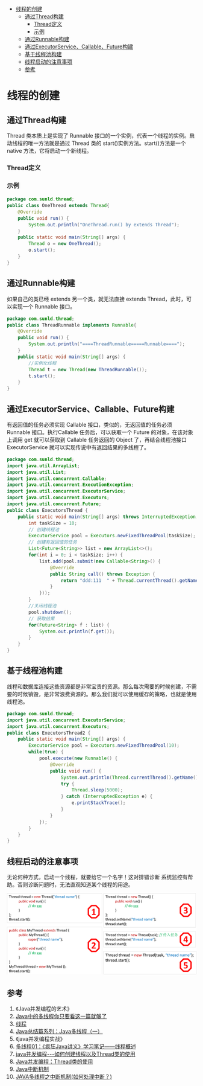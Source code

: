 <!-- TOC -->

- [线程的创建](#%e7%ba%bf%e7%a8%8b%e7%9a%84%e5%88%9b%e5%bb%ba)
  - [通过Thread构建](#%e9%80%9a%e8%bf%87thread%e6%9e%84%e5%bb%ba)
    - [Thread定义](#thread%e5%ae%9a%e4%b9%89)
    - [示例](#%e7%a4%ba%e4%be%8b)
  - [通过Runnable构建](#%e9%80%9a%e8%bf%87runnable%e6%9e%84%e5%bb%ba)
  - [通过ExecutorService、Callable、Future构建](#%e9%80%9a%e8%bf%87executorservicecallablefuture%e6%9e%84%e5%bb%ba)
  - [基于线程池构建](#%e5%9f%ba%e4%ba%8e%e7%ba%bf%e7%a8%8b%e6%b1%a0%e6%9e%84%e5%bb%ba)
  - [线程启动的注意事项](#%e7%ba%bf%e7%a8%8b%e5%90%af%e5%8a%a8%e7%9a%84%e6%b3%a8%e6%84%8f%e4%ba%8b%e9%a1%b9)
  - [参考](#%e5%8f%82%e8%80%83)

<!-- /TOC -->

# 线程的创建

## 通过Thread构建

Thread 类本质上是实现了 Runnable 接口的一个实例，代表一个线程的实例。启动线程的唯一方法就是通过 Thread 类的 start()实例方法。start()方法是一个 native 方法，它将启动一个新线程。

### Thread定义

### 示例

```java
package com.sunld.thread;
public class OneThread extends Thread{
	@Override
	public void run() {
		System.out.println("OneThread.run() by extends Thread");
	}
	public static void main(String[] args) {
		Thread o = new OneThread();
		o.start();
	}
}
```

## 通过Runnable构建

如果自己的类已经 extends 另一个类，就无法直接 extends Thread，此时，可以实现一个 Runnable 接口。

```java
package com.sunld.thread;
public class ThreadRunnable implements Runnable{
	@Override
	public void run() {
		System.out.println("====ThreadRunnable=====Runnable====");
	}
	public static void main(String[] args) {
		//实例化线程
		Thread t = new Thread(new ThreadRunnable());
		t.start();
	}
}
```

## 通过ExecutorService、Callable、Future构建

有返回值的任务必须实现 Callable 接口，类似的，无返回值的任务必须 Runnable 接口。执行Callable 任务后，可以获取一个 Future 的对象，在该对象上调用 get 就可以获取到 Callable 任务返回的 Object 了，再结合线程池接口 ExecutorService 就可以实现传说中有返回结果的多线程了。

```java
package com.sunld.thread;
import java.util.ArrayList;
import java.util.List;
import java.util.concurrent.Callable;
import java.util.concurrent.ExecutionException;
import java.util.concurrent.ExecutorService;
import java.util.concurrent.Executors;
import java.util.concurrent.Future;
public class ExecutorsThread {
	public static void main(String[] args) throws InterruptedException, ExecutionException {
		int taskSize = 10;
		// 创建线程池
		ExecutorService pool = Executors.newFixedThreadPool(taskSize);
		// 创建有返回值的任务
		List<Future<String>> list = new ArrayList<>();
		for(int i = 0; i < taskSize; i++) {
			list.add(pool.submit(new Callable<String>() {
				@Override
				public String call() throws Exception {
					return "ddd:111  " + Thread.currentThread().getName();
				}
			}));
		}
		//关闭线程池
		pool.shutdown();
		// 获取结果
		for(Future<String> f : list) {
			System.out.println(f.get());
		}
	}
}
```

## 基于线程池构建

线程和数据库连接这些资源都是非常宝贵的资源。那么每次需要的时候创建，不需要的时候销毁，是非常浪费资源的。那么我们就可以使用缓存的策略，也就是使用线程池。

```java
package com.sunld.thread;
import java.util.concurrent.ExecutorService;
import java.util.concurrent.Executors;
public class ExecutorsThread2 {
	public static void main(String[] args) {
		ExecutorService pool = Executors.newFixedThreadPool(10);
		while(true) {
			pool.execute(new Runnable() {
				@Override
				public void run() {
					System.out.println(Thread.currentThread().getName() + ": is running");
					try {
						Thread.sleep(5000);
					} catch (InterruptedException e) {
						e.printStackTrace();
					}
				}
			});
		}
	}
}
```

## 线程启动的注意事项

无论何种方式，启动一个线程，就要给它一个名字！这对排错诊断 系统监控有帮助。否则诊断问题时，无法直观知道某个线程的用途。

<div align=center>

![1587983785160.png](..\images\1587983785160.png)

</div>

## 参考

1. 《Java并发编程的艺术》
2. [Java中的多线程你只要看这一篇就够了](https://www.cnblogs.com/wxd0108/p/5479442.html)
3. [线程](https://baike.baidu.com/item/%E7%BA%BF%E7%A8%8B/103101?fr=aladdin)
4. [Java总结篇系列：Java多线程（一）](https://www.cnblogs.com/lwbqqyumidi/p/3804883.html)
5. 《java并发编程实战》
6. [多线程01：《疯狂Java讲义》学习笔记——线程概述](https://blog.csdn.net/hanhaiyinheguxing/article/details/51366541)
7. [java并发编程---如何创建线程以及Thread类的使用](https://blog.csdn.net/hla199106/article/details/47840505)
8. [Java并发编程：Thread类的使用](https://www.cnblogs.com/dolphin0520/p/3920357.html)
9. [Java中断机制](https://www.cnblogs.com/loveer/p/11518402.html)
10. [JAVA多线程之中断机制(如何处理中断？)](https://www.cnblogs.com/hapjin/p/5450779.html)
